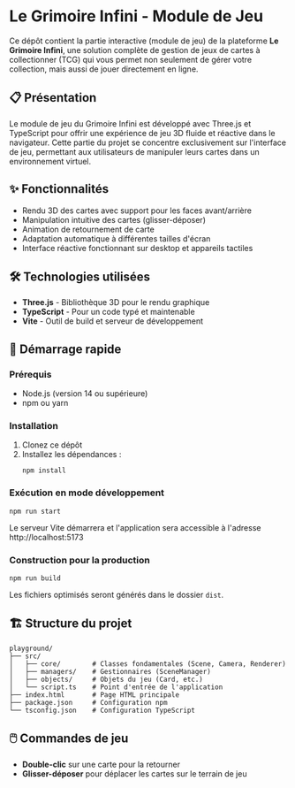 # Le Grimoire Infini - Module de Jeu

Ce dépôt contient la partie interactive (module de jeu) de la plateforme **Le Grimoire Infini**, une solution complète de gestion de jeux de cartes à collectionner (TCG) qui vous permet non seulement de gérer votre collection, mais aussi de jouer directement en ligne.

## 📋 Présentation

Le module de jeu du Grimoire Infini est développé avec Three.js et TypeScript pour offrir une expérience de jeu 3D fluide et réactive dans le navigateur. Cette partie du projet se concentre exclusivement sur l'interface de jeu, permettant aux utilisateurs de manipuler leurs cartes dans un environnement virtuel.

## ✨ Fonctionnalités

- Rendu 3D des cartes avec support pour les faces avant/arrière
- Manipulation intuitive des cartes (glisser-déposer)
- Animation de retournement de carte
- Adaptation automatique à différentes tailles d'écran
- Interface réactive fonctionnant sur desktop et appareils tactiles

## 🛠️ Technologies utilisées

- **Three.js** - Bibliothèque 3D pour le rendu graphique
- **TypeScript** - Pour un code typé et maintenable
- **Vite** - Outil de build et serveur de développement

## 🚀 Démarrage rapide

### Prérequis

- Node.js (version 14 ou supérieure)
- npm ou yarn

### Installation

1. Clonez ce dépôt
2. Installez les dépendances :
   ```
   npm install
   ```

### Exécution en mode développement

```
npm run start
```

Le serveur Vite démarrera et l'application sera accessible à l'adresse http://localhost:5173

### Construction pour la production

```
npm run build
```

Les fichiers optimisés seront générés dans le dossier `dist`.

## 🏗️ Structure du projet

```
playground/
├── src/
│   ├── core/        # Classes fondamentales (Scene, Camera, Renderer)
│   ├── managers/    # Gestionnaires (SceneManager)
│   ├── objects/     # Objets du jeu (Card, etc.)
│   └── script.ts    # Point d'entrée de l'application
├── index.html       # Page HTML principale
├── package.json     # Configuration npm
└── tsconfig.json    # Configuration TypeScript
```

## 🖱️ Commandes de jeu

- **Double-clic** sur une carte pour la retourner
- **Glisser-déposer** pour déplacer les cartes sur le terrain de jeu
